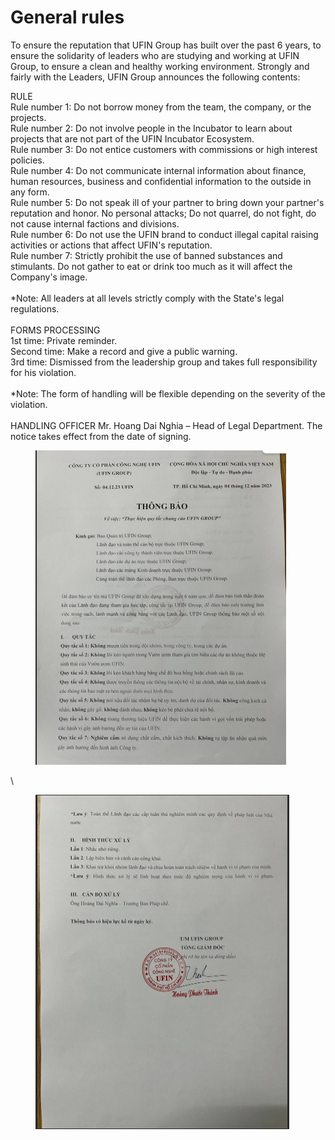 # General rules

To ensure the reputation that UFIN Group has built over the past 6 years, to ensure the solidarity of leaders who are studying and working at UFIN Group, to ensure a clean and healthy working environment. Strongly and fairly with the Leaders, UFIN Group announces the following contents:&#x20;

RULE \
Rule number 1: Do not borrow money from the team, the company, or the projects.\
Rule number 2: Do not involve people in the Incubator to learn about projects that are not part of the UFIN Incubator Ecosystem. \
Rule number 3: Do not entice customers with commissions or high interest policies.\
Rule number 4: Do not communicate internal information about finance, human resources, business and confidential information to the outside in any form. \
Rule number 5: Do not speak ill of your partner to bring down your partner's reputation and honor. No personal attacks; Do not quarrel, do not fight, do not cause internal factions and divisions. \
Rule number 6: Do not use the UFIN brand to conduct illegal capital raising activities or actions that affect UFIN's reputation. \
Rule number 7: Strictly prohibit the use of banned substances and stimulants. Do not gather to eat or drink too much as it will affect the Company's image. \
\
\*Note: All leaders at all levels strictly comply with the State's legal regulations. \
\
FORMS PROCESSING \
1st time: Private reminder. \
Second time: Make a record and give a public warning. \
3rd time: Dismissed from the leadership group and takes full responsibility for his violation. \
\
\*Note: The form of handling will be flexible depending on the severity of the violation. \
\
HANDLING OFFICER Mr. Hoang Dai Nghia – Head of Legal Department. The notice takes effect from the date of signing.

<figure><img src="../.gitbook/assets/image (9).png" alt=""><figcaption></figcaption></figure>

\


<figure><img src="../.gitbook/assets/image (13).png" alt=""><figcaption></figcaption></figure>
